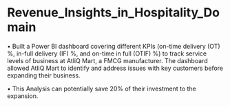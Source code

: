 # Revenue_Insights_in_Hospitality_Domain

• Built a Power BI dashboard covering different KPIs (on-time delivery (OT) %, in-full delivery (IF) %, and on-time 
in full (OTIF) %) to track service levels of business at AtliQ Mart, a FMCG manufacturer. The dashboard allowed 
AtliQ Mart to identify and address issues with key customers before expanding their business.

• This Analysis can potentially save 20% of their investment to the expansion.
